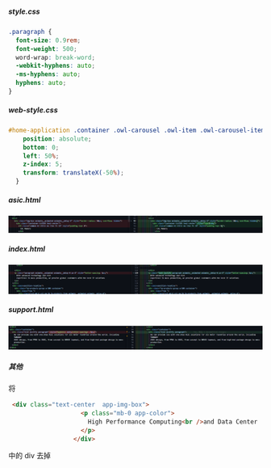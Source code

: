 ##### style.css

```css
.paragraph {
  font-size: 0.9rem;
  font-weight: 500;
  word-wrap: break-word;
  -webkit-hyphens: auto;
  -ms-hyphens: auto;
  hyphens: auto;
}
```
##### web-style.css

```css
#home-application .container .owl-carousel .owl-item .owl-carousel-item .row .portfolio-item .portfolio-inner p:not(.app-color) {
    position: absolute;
    bottom: 0;
    left: 50%;
    z-index: 5;
    transform: translateX(-50%);
  }
```
##### asic.html

![](assets/Pasted%20image%2020230614135323.png)


##### index.html

![](assets/Pasted%20image%2020230614135351.png)

##### support.html

![](assets/Pasted%20image%2020230614135419.png)


##### 其他

将

```html
 <div class="text-center  app-img-box">
                    <p class="mb-0 app-color">
                      High Performance Computing<br />and Data Center
                    </p>
                  </div>
```
中的 div 去掉